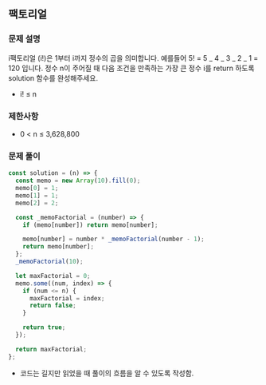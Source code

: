## 팩토리얼

### 문제 설명

i팩토리얼 (i!)은 1부터 i까지 정수의 곱을 의미합니다. 예를들어 5! = 5 _ 4 _ 3 _ 2 _ 1 = 120 입니다. 정수 n이 주어질 때 다음 조건을 만족하는 가장 큰 정수 i를 return 하도록 solution 함수를 완성해주세요.

- i! ≤ n

### 제한사항

- 0 < n ≤ 3,628,800

### 문제 풀이

```js
const solution = (n) => {
  const memo = new Array(10).fill(0);
  memo[0] = 1;
  memo[1] = 1;
  memo[2] = 2;

  const _memoFactorial = (number) => {
    if (memo[number]) return memo[number];

    memo[number] = number * _memoFactorial(number - 1);
    return memo[number];
  };
  _memoFactorial(10);

  let maxFactorial = 0;
  memo.some((num, index) => {
    if (num <= n) {
      maxFactorial = index;
      return false;
    }

    return true;
  });

  return maxFactorial;
};
```

- 코드는 길지만 읽었을 때 풀이의 흐름을 알 수 있도록 작성함.
